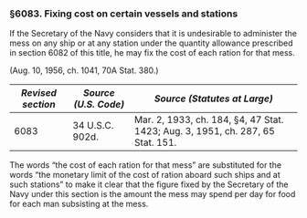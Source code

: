 ### §6083. Fixing cost on certain vessels and stations ###

If the Secretary of the Navy considers that it is undesirable to administer the mess on any ship or at any station under the quantity allowance prescribed in section 6082 of this title, he may fix the cost of each ration for that mess.

(Aug. 10, 1956, ch. 1041, 70A Stat. 380.)

|*Revised section*|*Source (U.S. Code)*|                         *Source (Statutes at Large)*                         |
|-----------------|--------------------|------------------------------------------------------------------------------|
|      6083       |  34 U.S.C. 902d.   |Mar. 2, 1933, ch. 184, §4, 47 Stat. 1423; Aug. 3, 1951, ch. 287, 65 Stat. 151.|

The words “the cost of each ration for that mess” are substituted for the words “the monetary limit of the cost of ration aboard such ships and at such stations” to make it clear that the figure fixed by the Secretary of the Navy under this section is the amount the mess may spend per day for food for each man subsisting at the mess.
